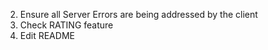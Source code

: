 2. Ensure all Server Errors are being addressed by the client
3. Check RATING feature
4. Edit README
